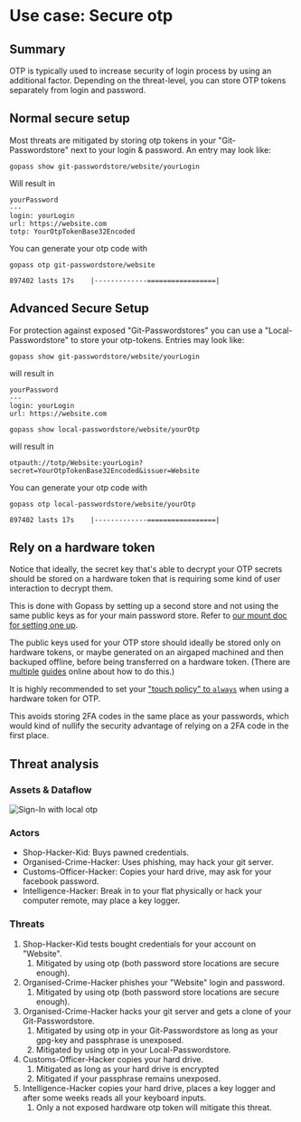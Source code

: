 # Use case: Secure otp

## Summary
OTP is typically used to increase security of login process by using an additional factor. Depending on the threat-level, you can store OTP tokens separately from login and password.

## Normal secure setup
Most threats are mitigated by storing otp tokens in your "Git-Passwordstore" next to your login & password. An entry may look like:

```
gopass show git-passwordstore/website/yourLogin
```
Will result in

```
yourPassword
---
login: yourLogin
url: https://website.com
totp: YourOtpTokenBase32Encoded

```

You can generate your otp code with

```
gopass otp git-passwordstore/website

897402 lasts 17s 	|-------------=================|
```


## Advanced Secure Setup
For protection against exposed "Git-Passwordstores" you can use a "Local-Passwordstore" to store your otp-tokens. Entries may look like:

```
gopass show git-passwordstore/website/yourLogin
```

will result in 

```
yourPassword
---
login: yourLogin
url: https://website.com
```

```
gopass show local-passwordstore/website/yourOtp
```

will result in 


```
otpauth://totp/Website:yourLogin?secret=YourOtpTokenBase32Encoded&issuer=Website
```

You can generate your otp code with

```
gopass otp local-passwordstore/website/yourOtp

897402 lasts 17s 	|-------------=================|
```

## Rely on a hardware token

Notice that ideally, the secret key that's able to decrypt your OTP secrets should be stored on a hardware token that is requiring some kind of user interaction to decrypt them.

This is done with Gopass by setting up a second store and not using the same public keys as for your main password store.
Refer to [our mount doc for setting one up](docs/commands/mount.md).

The public keys used for your OTP store should ideally be stored only on hardware tokens, or maybe generated on an airgaped machined and then backuped offline, before being transferred on a hardware token.
(There are [multiple](https://research.kudelskisecurity.com/2017/04/28/configuring-yubikey-for-gpg-and-u2f/) [guides](https://support.yubico.com/hc/en-us/articles/360013790259-Using-Your-YubiKey-with-OpenPGP) online about how to do this.)

It is highly recommended to set your ["touch policy" to `always`](https://docs.yubico.com/yesdk/users-manual/application-piv/pin-touch-policies.html#touch-policies) when using a hardware token for OTP.

This avoids storing 2FA codes in the same place as your passwords, which would kind of nullify the security advantage of relying on a 2FA code in the first place.

## Threat analysis

### Assets & Dataflow
![Sign-In with local otp](secure-otp/Sign-In.png)

### Actors
* Shop-Hacker-Kid: Buys pawned credentials.
* Organised-Crime-Hacker: Uses phishing, may hack your git server.
* Customs-Officer-Hacker: Copies your hard drive, may ask for your facebook password.
* Intelligence-Hacker: Break in to your flat physically or hack your computer remote, may place a key logger.

### Threats

1. Shop-Hacker-Kid tests bought credentials for your account on "Website".
   1. Mitigated by using otp (both password store locations are secure enough).
2. Organised-Crime-Hacker phishes your "Website" login and password.
   1. Mitigated by using otp (both password store locations are secure enough).
3. Organised-Crime-Hacker hacks your git server and gets a clone of your Git-Passwordstore.
   1. Mitigated by using otp in your Git-Passwordstore as long as your gpg-key and passphrase is unexposed.
   2. Mitigated by using otp in your Local-Passwordstore.
4. Customs-Officer-Hacker copies your hard drive.
   1. Mitigated as long as your hard drive is encrypted
   2. Mitigated if your passphrase remains unexposed.
5. Intelligence-Hacker copies your hard drive, places a key logger and after some weeks reads all your keyboard inputs.
   1. Only a not exposed hardware otp token will mitigate this threat.
